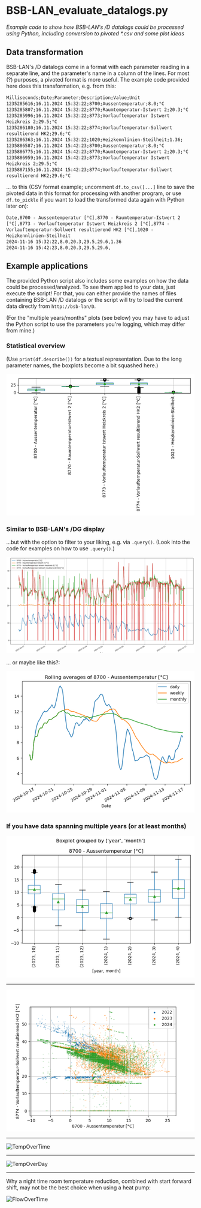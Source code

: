 # BSB-LAN_evaluate_datalogs.py

*Example code to show how BSB-LAN's /D datalogs could be processed using
Python, including conversion to pivoted \*.csv and some plot ideas*

## Data transformation

BSB-LAN's /D datalogs come in a format with each parameter reading in
a separate line, and the parameter's name in a column of the lines.
For most (?) purposes, a pivoted format is more useful. The example
code provided here does this transformation, e.g. from this:

```
Milliseconds;Date;Parameter;Description;Value;Unit
1235285616;16.11.2024 15:32:22;8700;Aussentemperatur;8.0;°C
1235285807;16.11.2024 15:32:22;8770;Raumtemperatur-Istwert 2;20.3;°C
1235285996;16.11.2024 15:32:22;8773;Vorlauftemperatur Istwert Heizkreis 2;29.5;°C
1235286180;16.11.2024 15:32:22;8774;Vorlauftemperatur-Sollwert resultierend HK2;29.6;°C
1235286363;16.11.2024 15:32:22;1020;Heizkennlinien-Steilheit;1.36;
1235886587;16.11.2024 15:42:23;8700;Aussentemperatur;8.0;°C
1235886775;16.11.2024 15:42:23;8770;Raumtemperatur-Istwert 2;20.3;°C
1235886959;16.11.2024 15:42:23;8773;Vorlauftemperatur Istwert Heizkreis 2;29.5;°C
1235887155;16.11.2024 15:42:23;8774;Vorlauftemperatur-Sollwert resultierend HK2;29.6;°C
```

... to this (CSV format example; uncomment `df.to_csv([...]` line to save the
pivoted data in this format for processing with another program, or use
`df.to_pickle` if you want to load the transformed data again with Python
later on):

```
Date,8700 - Aussentemperatur [°C],8770 - Raumtemperatur-Istwert 2 [°C],8773 - Vorlauftemperatur Istwert Heizkreis 2 [°C],8774 - Vorlauftemperatur-Sollwert resultierend HK2 [°C],1020 - Heizkennlinien-Steilheit
2024-11-16 15:32:22,8.0,20.3,29.5,29.6,1.36
2024-11-16 15:42:23,8.0,20.3,29.5,29.6,
```

## Example applications

The provided Python script also includes some examples on how the data could be
processed/analyzed. To see them applied to your data, just execute the script!
For that, you can either provide the names of files containing BSB-LAN /D
datalogs or the script will try to load the current data directly from
`http://bsb-lan/D`.

(For the "multiple years/months" plots (see below) you may have to adjust the Python
script to use the parameters you're logging, which may differ from mine.)

### Statistical overview

(Use `print(df.describe())` for a textual representation. Due to the long parameter
names, the boxplots become a bit squashed here.)

![BoxPlot](examples/BSB-LAN_evaluate_datalogs.py_boxplot.png)

### Similar to BSB-LAN's /DG display

...but with the option to filter to your liking, e.g. via `.query()`.
(Look into the code for examples on how to use `.query()`.)

![DG](examples/BSB-LAN_evaluate_datalogs.py_DG.png)

... or maybe like this?:

![RollingAverages](examples/BSB-LAN_evaluate_datalogs.py_outside_temp_rolling_averages.png)

### If you have data spanning multiple years (or at least months)


![BoxPlotYearMont](examples/BSB-LAN_evaluate_datalogs.py_boxplot_year_month.png)

---

![FlowOverTemp](examples/BSB-LAN_evaluate_datalogs.py_flow_over_outside.png)

---

![TempOverTime](examples/BSB-LAN_evaluate_datalogs.py_cal_8700_-_Aussentemperatur_[°C]_over_time.png)

---

![TempOverDay](examples/BSB-LAN_evaluate_datalogs.py_cal_8700_-_Aussentemperatur_[°C]_over_day.png)

---

Why a night time room temperature reduction, combined with start forward shift,
may not be the best choice when using a heat pump:

![FlowOverTime](examples/BSB-LAN_evaluate_datalogs.py_cal_8774_-_Vorlauftemperatur-Sollwert_resultierend_[°C]_over_time.png)
